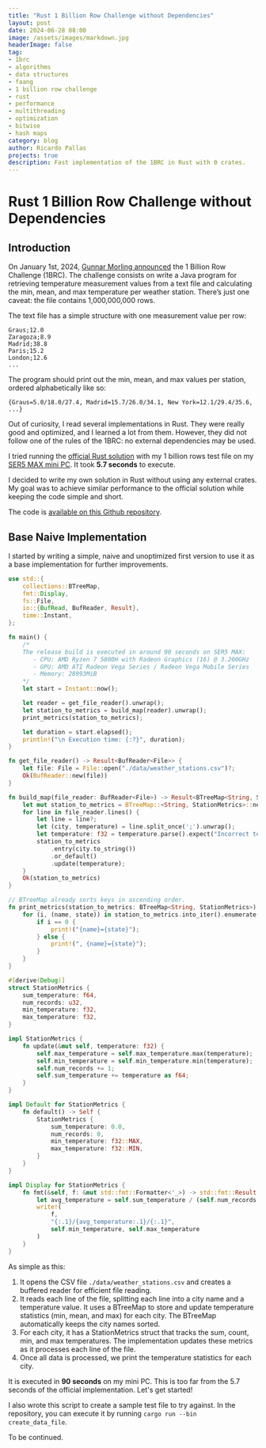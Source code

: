 ```yaml
---
title: "Rust 1 Billion Row Challenge without Dependencies"
layout: post
date: 2024-06-28 08:00
image: /assets/images/markdown.jpg
headerImage: false
tag:
- 1brc
- algorithms
- data structures
- faang
- 1 billion row challenge
- rust
- performance
- multithreading
- optimization
- bitwise
- hash maps
category: blog
author: Ricardo Pallas
projects: true
description: Fast implementation of the 1BRC in Rust with 0 crates.
---
```


# Rust 1 Billion Row Challenge without Dependencies

## Introduction

On January 1st, 2024, [Gunnar Morling announced](https://www.morling.dev/blog/one-billion-row-challenge/) the 1 Billion Row Challenge (1BRC). The challenge consists on write a Java program for retrieving temperature measurement values from a text file and calculating the min, mean, and max temperature per weather station. There’s just one caveat: the file contains 1,000,000,000 rows.


The text file has a simple structure with one measurement value per row:

```
Graus;12.0
Zaragoza;8.9
Madrid;38.8
Paris;15.2
London;12.6
...
```

The program should print out the min, mean, and max values per station, ordered alphabetically like so:

```
{Graus=5.0/18.0/27.4, Madrid=15.7/26.0/34.1, New York=12.1/29.4/35.6, ...}
```

Out of curiosity, I read several implementations in Rust. They were really good and optimized, and I learned a lot from them. However, they did not follow one of the rules of the 1BRC: no external dependencies may be used.


I tried running the [official Rust solution](https://1brc.dev/) with my 1 billion rows test file on my [SER5 MAX mini PC](https://www.bee-link.com/products/beelink-ser5-max-5800h?variant=46189745766642). It took **5.7 seconds** to execute.


I decided to write my own solution in Rust without using any external crates. My goal was to achieve similar performance to the official solution while keeping the code simple and short.

The code is [available on this Github repository](https://github.com/RPallas92/one-billion-row).

## Base Naive Implementation

I started by writing a simple, naive and unoptimized first version to use it as a base implementation for further improvements.


```rust
use std::{
    collections::BTreeMap,
    fmt::Display,
    fs::File,
    io::{BufRead, BufReader, Result},
    time::Instant,
};

fn main() {
    /*
    The release build is executed in around 90 seconds on SER5 MAX:
       - CPU: AMD Ryzen 7 5800H with Radeon Graphics (16) @ 3.200GHz
       - GPU: AMD ATI Radeon Vega Series / Radeon Vega Mobile Series
       - Memory: 28993MiB
    */
    let start = Instant::now();

    let reader = get_file_reader().unwrap();
    let station_to_metrics = build_map(reader).unwrap();
    print_metrics(station_to_metrics);

    let duration = start.elapsed();
    println!("\n Execution time: {:?}", duration);
}

fn get_file_reader() -> Result<BufReader<File>> {
    let file: File = File::open("./data/weather_stations.csv")?;
    Ok(BufReader::new(file))
}

fn build_map(file_reader: BufReader<File>) -> Result<BTreeMap<String, StationMetrics>> {
    let mut station_to_metrics = BTreeMap::<String, StationMetrics>::new();
    for line in file_reader.lines() {
        let line = line?;
        let (city, temperature) = line.split_once(';').unwrap();
        let temperature: f32 = temperature.parse().expect("Incorrect temperature");
        station_to_metrics
            .entry(city.to_string())
            .or_default()
            .update(temperature);
    }
    Ok(station_to_metrics)
}

// BTreeMap already sorts keys in ascending order.
fn print_metrics(station_to_metrics: BTreeMap<String, StationMetrics>) {
    for (i, (name, state)) in station_to_metrics.into_iter().enumerate() {
        if i == 0 {
            print!("{name}={state}");
        } else {
            print!(", {name}={state}");
        }
    }
}

#[derive(Debug)]
struct StationMetrics {
    sum_temperature: f64,
    num_records: u32,
    min_temperature: f32,
    max_temperature: f32,
}

impl StationMetrics {
    fn update(&mut self, temperature: f32) {
        self.max_temperature = self.max_temperature.max(temperature);
        self.min_temperature = self.min_temperature.min(temperature);
        self.num_records += 1;
        self.sum_temperature += temperature as f64;
    }
}

impl Default for StationMetrics {
    fn default() -> Self {
        StationMetrics {
            sum_temperature: 0.0,
            num_records: 0,
            min_temperature: f32::MAX,
            max_temperature: f32::MIN,
        }
    }
}

impl Display for StationMetrics {
    fn fmt(&self, f: &mut std::fmt::Formatter<'_>) -> std::fmt::Result {
        let avg_temperature = self.sum_temperature / (self.num_records as f64);
        write!(
            f,
            "{:.1}/{avg_temperature:.1}/{:.1}",
            self.min_temperature, self.max_temperature
        )
    }
}

```

As simple as this:
1. It opens the CSV file `./data/weather_stations.csv` and creates a buffered reader for efficient file reading.
1. It reads each line of the file, splitting each line into a city name and a temperature value. It uses a BTreeMap to store and update temperature statistics (min, mean, and max) for each city. The BTreeMap automatically keeps the city names sorted.
1. For each city, it has a StationMetrics struct that tracks the sum, count, min, and max temperatures. The implementation updates these metrics as it processes each line of the file.
1. Once all data is processed, we print the temperature statistics for each city.

It is executed in **90 seconds** on my mini PC. This is too far from the 5.7 seconds of the official implementation. Let's get started!


I also wrote this script to create a sample test file to try against. In the repository, you can execute it by running `cargo run --bin create_data_file`.


To be continued.